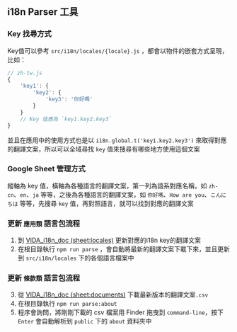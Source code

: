 ## i18n Parser 工具

### Key 找尋方式

Key值可以參考 `src/i18n/locales/{locale}.js` ，都會以物件的嵌套方式呈現，比如：
```javascript
// zh-tw.js
{
    'key1': {
        'key2': {
            'key3': '你好嗎'
        }
    }
    // Key 值應為 `key1.key2.key3`
}
```
並且在應用中的使用方式也是以 `i18n.global.t('key1.key2.key3')` 來取得對應的翻譯文案，所以可以全域尋找 `key` 值來搜尋有哪些地方使用這個文案

### Google Sheet 管理方式

縱軸為 key 值，橫軸為各種語言的翻譯文案，第一列為語系對應名稱，如 `zh-cn`、`en`、`ja` 等等，之後為各種語言的翻譯文案，如 `你好嗎`、`How are you`、`こんにちは` 等等，先搜尋 `key` 值，再對照語言，就可以找到對應的翻譯文案

### 更新 `應用類` 語言包流程
1. 到 [VIDA_i18n_doc (sheet:locales)](https://docs.google.com/spreadsheets/d/1y5SbViL42a3OryBFqRjvYLsemTifDEX7b9YbpVUxx5s/edit#gid=586357090) 更新對應的i18n key的翻譯文案
2. 在根目錄執行 `npm run parse` ，會自動將最新的翻譯文案下載下來，並且更新到 `src/i18n/locales` 下的各個語言檔案中


### 更新 `條款類` 語言包流程

3. 從 [VIDA_i18n_doc (sheet:documents)](https://docs.google.com/spreadsheets/d/1y5SbViL42a3OryBFqRjvYLsemTifDEX7b9YbpVUxx5s/edit#gid=1485238648) 下載最新版本的翻譯文案`.csv`
4. 在根目錄執行 `npm run parse:about`
5. 程序會詢問，將剛剛下載的 csv 檔案用 Finder 拖曳到 `command-line`，按下 `Enter` 會自動解析到 `public` 下的 `about` 資料夾中
